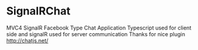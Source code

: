 # SignalRChat
MVC4 SignalR Facebook Type Chat Application
Typescript used for client side and signalR used for server communication 
Thanks for nice plugin http://chatjs.net/
